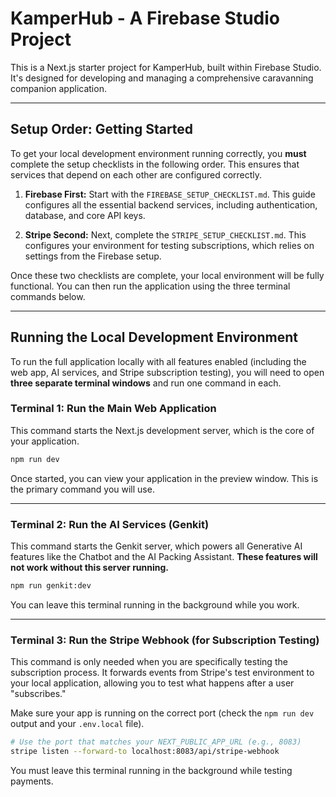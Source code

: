 # KamperHub - A Firebase Studio Project

This is a Next.js starter project for KamperHub, built within Firebase Studio. It's designed for developing and managing a comprehensive caravanning companion application.

---

## **Setup Order: Getting Started**

To get your local development environment running correctly, you **must** complete the setup checklists in the following order. This ensures that services that depend on each other are configured correctly.

1.  **Firebase First:** Start with the `FIREBASE_SETUP_CHECKLIST.md`. This guide configures all the essential backend services, including authentication, database, and core API keys.

2.  **Stripe Second:** Next, complete the `STRIPE_SETUP_CHECKLIST.md`. This configures your environment for testing subscriptions, which relies on settings from the Firebase setup.

Once these two checklists are complete, your local environment will be fully functional. You can then run the application using the three terminal commands below.

---

## **Running the Local Development Environment**

To run the full application locally with all features enabled (including the web app, AI services, and Stripe subscription testing), you will need to open **three separate terminal windows** and run one command in each.

### **Terminal 1: Run the Main Web Application**

This command starts the Next.js development server, which is the core of your application.

```bash
npm run dev
```
Once started, you can view your application in the preview window. This is the primary command you will use.

---

### **Terminal 2: Run the AI Services (Genkit)**

This command starts the Genkit server, which powers all Generative AI features like the Chatbot and the AI Packing Assistant. **These features will not work without this server running.**

```bash
npm run genkit:dev
```
You can leave this terminal running in the background while you work.

---

### **Terminal 3: Run the Stripe Webhook (for Subscription Testing)**

This command is only needed when you are specifically testing the subscription process. It forwards events from Stripe's test environment to your local application, allowing you to test what happens after a user "subscribes."

Make sure your app is running on the correct port (check the `npm run dev` output and your `.env.local` file).

```bash
# Use the port that matches your NEXT_PUBLIC_APP_URL (e.g., 8083)
stripe listen --forward-to localhost:8083/api/stripe-webhook
```
You must leave this terminal running in the background while testing payments.
